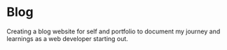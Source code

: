 # Blog

Creating a blog website for self and portfolio to document my journey and learnings as a web developer starting out.
